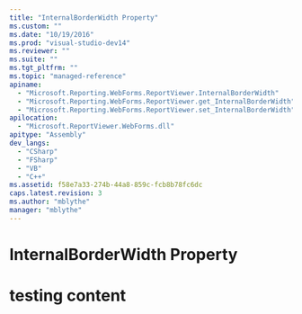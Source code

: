 ```yaml
---
title: "InternalBorderWidth Property"
ms.custom: ""
ms.date: "10/19/2016"
ms.prod: "visual-studio-dev14"
ms.reviewer: ""
ms.suite: ""
ms.tgt_pltfrm: ""
ms.topic: "managed-reference"
apiname: 
  - "Microsoft.Reporting.WebForms.ReportViewer.InternalBorderWidth"
  - "Microsoft.Reporting.WebForms.ReportViewer.get_InternalBorderWidth"
  - "Microsoft.Reporting.WebForms.ReportViewer.set_InternalBorderWidth"
apilocation: 
  - "Microsoft.ReportViewer.WebForms.dll"
apitype: "Assembly"
dev_langs: 
  - "CSharp"
  - "FSharp"
  - "VB"
  - "C++"
ms.assetid: f58e7a33-274b-44a8-859c-fcb8b78fc6dc
caps.latest.revision: 3
ms.author: "mblythe"
manager: "mblythe"
---
```

# InternalBorderWidth Property
# testing content